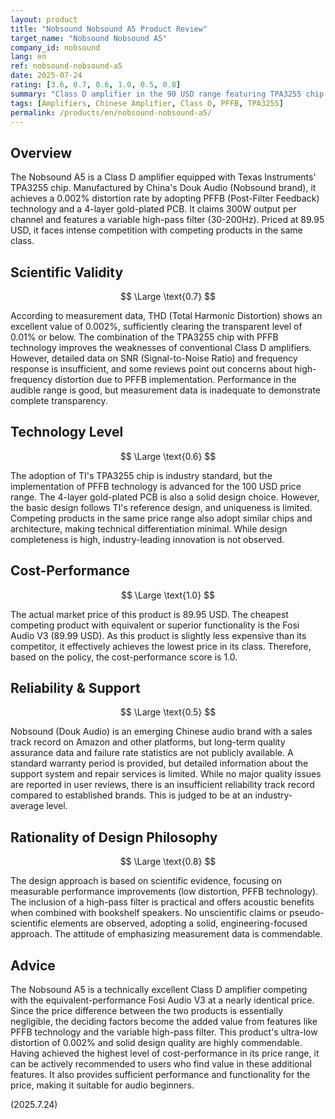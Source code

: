 ```yaml
---
layout: product
title: "Nobsound Nobsound A5 Product Review"
target_name: "Nobsound Nobsound A5"
company_id: nobsound
lang: en
ref: nobsound-nobsound-a5
date: 2025-07-24
rating: [3.6, 0.7, 0.6, 1.0, 0.5, 0.8]
summary: "Class D amplifier in the 90 USD range featuring TPA3255 chip and PFFB technology. Achieves ultra-low distortion of 0.002% and engages in close price competition with equivalent competitors."
tags: [Amplifiers, Chinese Amplifier, Class D, PFFB, TPA3255]
permalink: /products/en/nobsound-nobsound-a5/
---
```

## Overview

The Nobsound A5 is a Class D amplifier equipped with Texas Instruments' TPA3255 chip. Manufactured by China's Douk Audio (Nobsound brand), it achieves a 0.002% distortion rate by adopting PFFB (Post-Filter Feedback) technology and a 4-layer gold-plated PCB. It claims 300W output per channel and features a variable high-pass filter (30-200Hz). Priced at 89.95 USD, it faces intense competition with competing products in the same class.

## Scientific Validity

$$ \Large \text{0.7} $$

According to measurement data, THD (Total Harmonic Distortion) shows an excellent value of 0.002%, sufficiently clearing the transparent level of 0.01% or below. The combination of the TPA3255 chip with PFFB technology improves the weaknesses of conventional Class D amplifiers. However, detailed data on SNR (Signal-to-Noise Ratio) and frequency response is insufficient, and some reviews point out concerns about high-frequency distortion due to PFFB implementation. Performance in the audible range is good, but measurement data is inadequate to demonstrate complete transparency.

## Technology Level

$$ \Large \text{0.6} $$

The adoption of TI's TPA3255 chip is industry standard, but the implementation of PFFB technology is advanced for the 100 USD price range. The 4-layer gold-plated PCB is also a solid design choice. However, the basic design follows TI's reference design, and uniqueness is limited. Competing products in the same price range also adopt similar chips and architecture, making technical differentiation minimal. While design completeness is high, industry-leading innovation is not observed.

## Cost-Performance

$$ \Large \text{1.0} $$

The actual market price of this product is 89.95 USD. The cheapest competing product with equivalent or superior functionality is the Fosi Audio V3 (89.99 USD). As this product is slightly less expensive than its competitor, it effectively achieves the lowest price in its class. Therefore, based on the policy, the cost-performance score is 1.0.

## Reliability & Support

$$ \Large \text{0.5} $$

Nobsound (Douk Audio) is an emerging Chinese audio brand with a sales track record on Amazon and other platforms, but long-term quality assurance data and failure rate statistics are not publicly available. A standard warranty period is provided, but detailed information about the support system and repair services is limited. While no major quality issues are reported in user reviews, there is an insufficient reliability track record compared to established brands. This is judged to be at an industry-average level.

## Rationality of Design Philosophy

$$ \Large \text{0.8} $$

The design approach is based on scientific evidence, focusing on measurable performance improvements (low distortion, PFFB technology). The inclusion of a high-pass filter is practical and offers acoustic benefits when combined with bookshelf speakers. No unscientific claims or pseudo-scientific elements are observed, adopting a solid, engineering-focused approach. The attitude of emphasizing measurement data is commendable.

## Advice

The Nobsound A5 is a technically excellent Class D amplifier competing with the equivalent-performance Fosi Audio V3 at a nearly identical price. Since the price difference between the two products is essentially negligible, the deciding factors become the added value from features like PFFB technology and the variable high-pass filter. This product's ultra-low distortion of 0.002% and solid design quality are highly commendable. Having achieved the highest level of cost-performance in its price range, it can be actively recommended to users who find value in these additional features. It also provides sufficient performance and functionality for the price, making it suitable for audio beginners.

(2025.7.24)
